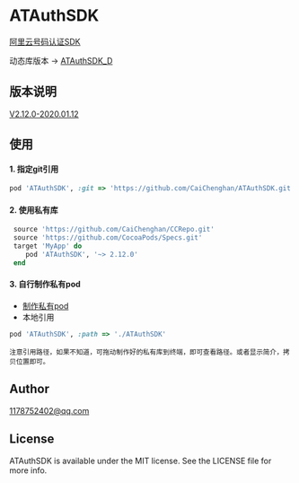 # ATAuthSDK
[阿里云号码认证SDK](https://help.aliyun.com/product/75010.html?spm=a2c4g.11174283.6.540.79f229d3qHCmVk)

动态库版本 -> [ATAuthSDK_D](https://github.com/CaiChenghan/ATAuthSDK_D)
## 版本说明
[V2.12.0-2020.01.12](https://github.com/CaiChenghan/ATAuthSDK/blob/master/ATAuthSDKNote.txt)

## 使用

#### 1. 指定git引用
```ruby
pod 'ATAuthSDK', :git => 'https://github.com/CaiChenghan/ATAuthSDK.git', :tag => '2.12.0'
```

#### 2. 使用私有库
```ruby
 source 'https://github.com/CaiChenghan/CCRepo.git'
 source 'https://github.com/CocoaPods/Specs.git'
 target 'MyApp' do
    pod 'ATAuthSDK', '~> 2.12.0'
 end
```

#### 3. 自行制作私有pod
- [制作私有pod](https://www.jianshu.com/p/c94d394f0be7)
- 本地引用
```ruby
pod 'ATAuthSDK', :path => './ATAuthSDK'
```
```
注意引用路径，如果不知道，可拖动制作好的私有库到终端，即可查看路径。或者显示简介，拷贝位置即可。
```

## Author

1178752402@qq.com

## License

ATAuthSDK is available under the MIT license. See the LICENSE file for more info.


